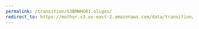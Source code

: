 ```yaml
---
permalink: /transition/G3BMWHG01.oligos/
redirect_to: https://mothur.s3.us-east-2.amazonaws.com/data/transition/G3BMWHG01.oligos
---
```


